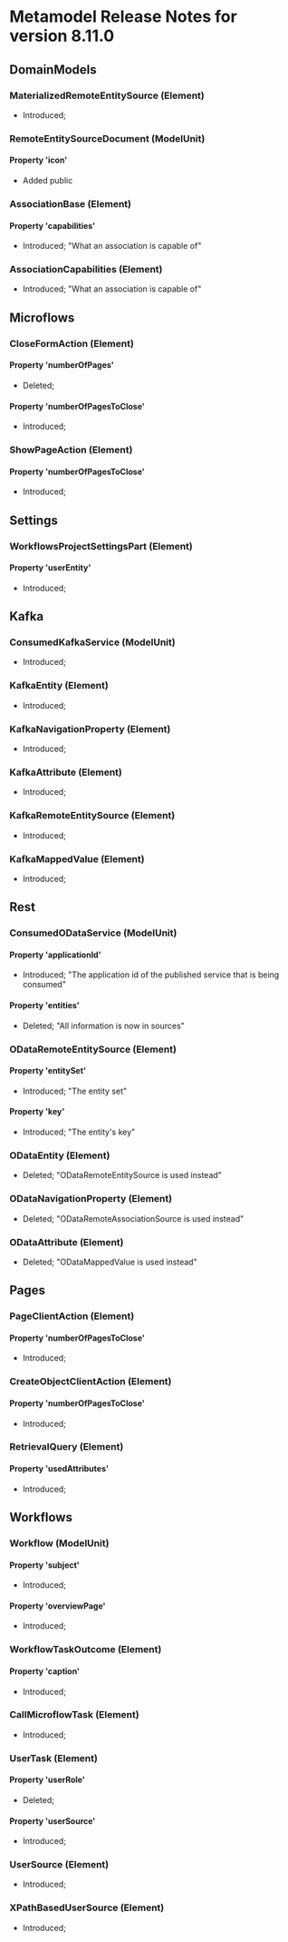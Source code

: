 # Metamodel Release Notes for version 8.11.0

## DomainModels

### MaterializedRemoteEntitySource (Element)
* Introduced; 


### RemoteEntitySourceDocument (ModelUnit)


#### Property 'icon'
* Added public

### AssociationBase (Element)


#### Property 'capabilities'
* Introduced; "What an association is capable of"

### AssociationCapabilities (Element)
* Introduced; "What an association is capable of"


## Microflows

### CloseFormAction (Element)


#### Property 'numberOfPages'
* Deleted; 

#### Property 'numberOfPagesToClose'
* Introduced; 

### ShowPageAction (Element)


#### Property 'numberOfPagesToClose'
* Introduced; 

## Settings

### WorkflowsProjectSettingsPart (Element)


#### Property 'userEntity'
* Introduced; 

## Kafka

### ConsumedKafkaService (ModelUnit)
* Introduced; 


### KafkaEntity (Element)
* Introduced; 


### KafkaNavigationProperty (Element)
* Introduced; 


### KafkaAttribute (Element)
* Introduced; 


### KafkaRemoteEntitySource (Element)
* Introduced; 


### KafkaMappedValue (Element)
* Introduced; 


## Rest

### ConsumedODataService (ModelUnit)


#### Property 'applicationId'
* Introduced; "The application id of the published service that is being consumed"

#### Property 'entities'
* Deleted; "All information is now in sources"

### ODataRemoteEntitySource (Element)


#### Property 'entitySet'
* Introduced; "The entity set"

#### Property 'key'
* Introduced; "The entity's key"

### ODataEntity (Element)
* Deleted; "ODataRemoteEntitySource is used instead"


### ODataNavigationProperty (Element)
* Deleted; "ODataRemoteAssociationSource is used instead"


### ODataAttribute (Element)
* Deleted; "ODataMappedValue is used instead"


## Pages

### PageClientAction (Element)


#### Property 'numberOfPagesToClose'
* Introduced; 

### CreateObjectClientAction (Element)


#### Property 'numberOfPagesToClose'
* Introduced; 

### RetrievalQuery (Element)


#### Property 'usedAttributes'
* Introduced; 

## Workflows

### Workflow (ModelUnit)


#### Property 'subject'
* Introduced; 

#### Property 'overviewPage'
* Introduced; 

### WorkflowTaskOutcome (Element)


#### Property 'caption'
* Introduced; 

### CallMicroflowTask (Element)
* Introduced; 


### UserTask (Element)


#### Property 'userRole'
* Deleted; 

#### Property 'userSource'
* Introduced; 

### UserSource (Element)
* Introduced; 


### XPathBasedUserSource (Element)
* Introduced; 

